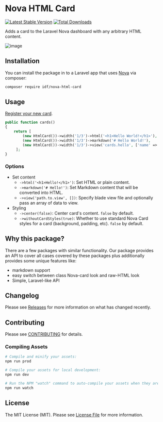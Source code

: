 # Nova HTML Card

[![Latest Stable Version](https://poser.pugx.org/idf/nova-html-card/v/stable)](https://packagist.org/packages/idf/nova-html-card)
[![Total Downloads](https://poser.pugx.org/idf/nova-html-card/downloads)](https://packagist.org/packages/idf/nova-html-card)

Adds a card to the Laravel Nova dashboard with any arbitrary HTML content.

![image](https://user-images.githubusercontent.com/5278175/60386958-35899080-9aa5-11e9-8e1f-b29e95c80d2c.png)

## Installation

You can install the package in to a Laravel app that uses [Nova](https://nova.laravel.com) via composer:

```bash
composer require idf/nova-html-card
```

## Usage

[Register your new card](https://nova.laravel.com/docs/2.0/customization/cards.html#registering-cards).

```php
public function cards()
{
    return [ 
        (new HtmlCard())->width('1/3')->html('<h1>Hello World!</h1>'),
        (new HtmlCard())->width('1/3')->markdown('# Hello World!'),
        (new HtmlCard())->width('1/3')->view('cards.hello', ['name' => 'World']),
     ];
}
```

### Options
 - Set content
     - `->html('<h1>Hello!</h1>')`: Set HTML or plain content.
     - `->markdown('# Hello!')`: Set Markdown content that will be converted into HTML.
     - `->view('path.to.view', [])`: Specify blade view file and optionally pass an array of data to view.
 - Styling
    - `->center(false)`: Center card's content. `false` by default. 
    - `->withoutCardStyles(true)`: Whether to use standard Nova Card styles for a card (background, padding, etc). `false` by default. 


## Why this package?
There are a few packages with similar functionality.
Our package provides an API to cover all cases covered by these packages plus additionally provides some unique features like:
 - markdown support
 - easy switch between class Nova-card look and raw-HTML look
 - Simple, Laravel-like API

## Changelog

Please see [Releases](https://github.com/InteractionDesignFoundation/nova-html-card/releases) for more information on what has changed recently.

## Contributing

Please see [CONTRIBUTING](CONTRIBUTING.md) for details.

### Compiling Assets

```bash
# Compile and minify your assets:
npm run prod

# Compile your assets for local development:
npm run dev

# Run the NPM "watch" command to auto-compile your assets when they are changed:
npm run watch
```

## License

The MIT License (MIT). Please see [License File](LICENSE) for more information.
